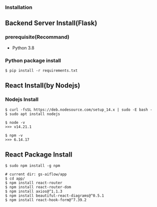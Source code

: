 

### Installation 

## Backend Server Install(Flask) 
### prerequisite(Recommand)
- Python 3.8

### Python package install
```shell
$ pip install -r requirements.txt
```


## React Install(by Nodejs)
###  Nodejs Install
```shell
$ curl -fsSL https://deb.nodesource.com/setup_14.x | sudo -E bash -
$ sudo apt install nodejs

$ node -v
>>> v14.21.1

$ npm -v
>>> 6.14.17
```

## React Package Install
```shell
$ sudo npm install -g npm

# current dir: gs-aiflow/app
$ cd app/
$ npm install react-router
$ npm install react-router-dom
$ npm install axios@^1.1.3
$ npm install beautiful-react-diagrams@^0.5.1
$ npm install react-hook-form@^7.39.2
```        